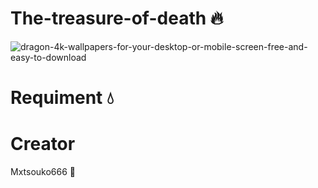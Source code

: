# The-treasure-of-death 🔥
![dragon-4k-wallpapers-for-your-desktop-or-mobile-screen-free-and-easy-to-download](https://user-images.githubusercontent.com/99751673/173708760-bd4b6c6a-5eaa-40c5-b550-409e80556c8f.jpg)

# Requiment 💧


# Creator
Mxtsouko666 🌟
